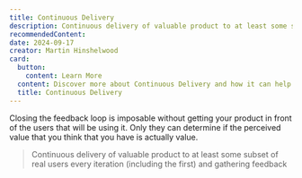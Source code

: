 ```yaml
---
title: Continuous Delivery
description: Continuous delivery of valuable product to at least some subset of real users every iteration (including the first) and gathering feedback
recommendedContent:
date: 2024-09-17
creator: Martin Hinshelwood
card:
  button:
    content: Learn More
  content: Discover more about Continuous Delivery and how it can help you in your Agile journey!
  title: Continuous Delivery
---
```


Closing the feedback loop is imposable without getting your product in front of the users that will be using it. Only they can determine if the perceived value that you think that you have is actually value.

> Continuous delivery of valuable product to at least some subset of real users every iteration (including the first) and gathering feedback
